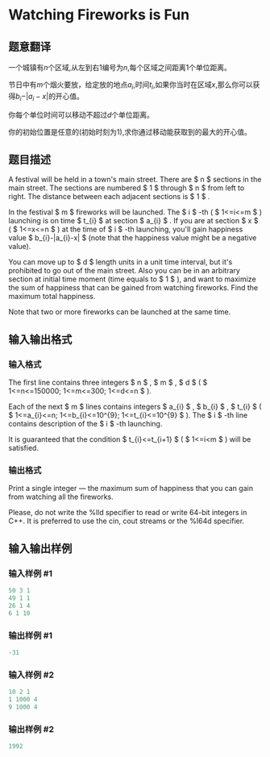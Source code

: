 # Watching Fireworks is Fun

## 题意翻译

一个城镇有$n$个区域,从左到右$1$编号为$n$,每个区域之间距离$1$个单位距离。

节日中有$m$个烟火要放，给定放的地点$a_i$,时间$t_i$,如果你当时在区域$x$,那么你可以获得$b_i - \vert a_i - x\vert$的开心值。

你每个单位时间可以移动不超过$d$个单位距离。

你的初始位置是任意的(初始时刻为$1$),求你通过移动能获取到的最大的开心值。

## 题目描述

A festival will be held in a town's main street. There are $ n $ sections in the main street. The sections are numbered $ 1 $ through $ n $ from left to right. The distance between each adjacent sections is $ 1 $ .

In the festival $ m $ fireworks will be launched. The $ i $ -th ( $ 1<=i<=m $ ) launching is on time $ t_{i} $ at section $ a_{i} $ . If you are at section $ x $ ( $ 1<=x<=n $ ) at the time of $ i $ -th launching, you'll gain happiness value $ b_{i}-|a_{i}-x| $ (note that the happiness value might be a negative value).

You can move up to $ d $ length units in a unit time interval, but it's prohibited to go out of the main street. Also you can be in an arbitrary section at initial time moment (time equals to $ 1 $ ), and want to maximize the sum of happiness that can be gained from watching fireworks. Find the maximum total happiness.

Note that two or more fireworks can be launched at the same time.

## 输入输出格式

### 输入格式

The first line contains three integers $ n $ , $ m $ , $ d $ ( $ 1<=n<=150000; 1<=m<=300; 1<=d<=n $ ).

Each of the next $ m $ lines contains integers $ a_{i} $ , $ b_{i} $ , $ t_{i} $ ( $ 1<=a_{i}<=n; 1<=b_{i}<=10^{9}; 1<=t_{i}<=10^{9} $ ). The $ i $ -th line contains description of the $ i $ -th launching.

It is guaranteed that the condition $ t_{i}<=t_{i+1} $ ( $ 1<=i&lt;m $ ) will be satisfied.

### 输出格式

Print a single integer — the maximum sum of happiness that you can gain from watching all the fireworks.

Please, do not write the %lld specifier to read or write 64-bit integers in C++. It is preferred to use the cin, cout streams or the %I64d specifier.

## 输入输出样例

### 输入样例 #1

```cpp
50 3 1
49 1 1
26 1 4
6 1 10

```
### 输出样例 #1

```cpp
-31

```
### 输入样例 #2

```cpp
10 2 1
1 1000 4
9 1000 4

```
### 输出样例 #2

```cpp
1992

```
